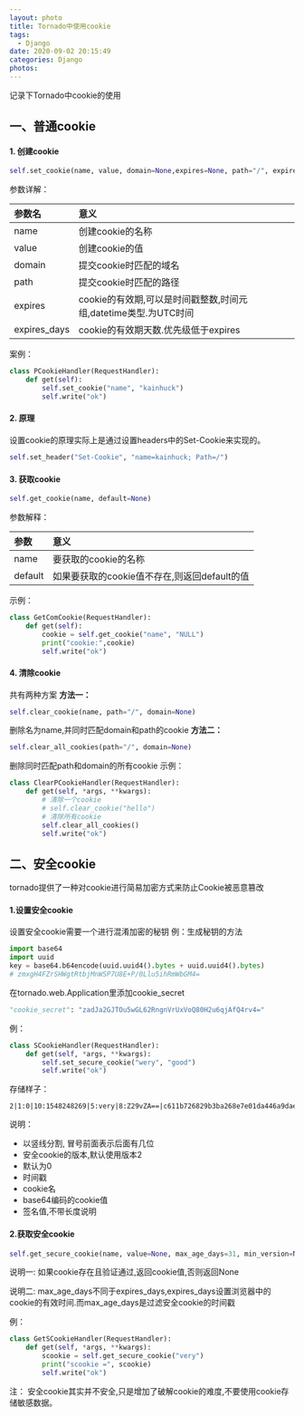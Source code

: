 ```yaml
---
layout: photo
title: Tornado中使用cookie
tags:
  - Django
date: 2020-09-02 20:15:49
categories: Django
photos:
---
```

记录下Tornado中cookie的使用
<!--more-->
## 一、普通cookie
#### 1. 创建cookie
```python
self.set_cookie(name, value, domain=None,expires=None, path="/", expires_days=None, **kwargs)
```

参数详解：

| 参数名       | 意义                                                         |
| :----------- | :----------------------------------------------------------- |
| name         | 创建cookie的名称                                             |
| value        | 创建cookie的值                                               |
| domain       | 提交cookie时匹配的域名                                       |
| path         | 提交cookie时匹配的路径                                       |
| expires      | cookie的有效期,可以是时间戳整数,时间元组,datetime类型.为UTC时间 |
| expires_days | cookie的有效期天数.优先级低于expires                         |
案例：
```python
class PCookieHandler(RequestHandler):
    def get(self):
        self.set_cookie("name", "kainhuck")
        self.write("ok")

```
#### 2. 原理
设置cookie的原理实际上是通过设置headers中的Set-Cookie来实现的。
```python
self.set_header("Set-Cookie", "name=kainhuck; Path=/")
```
#### 3. 获取cookie
```python
self.get_cookie(name, default=None)
```
参数解释：

| 参数    | 意义                                             |
| :------ | :----------------------------------------------- |
| name    | 要获取的cookie的名称                             |
| default | 如果要获取的cookie值不存在,则返回default的值 |

示例：
```python
class GetComCookie(RequestHandler):
    def get(self):
        cookie = self.get_cookie("name", "NULL")
        print("cookie:",cookie)
        self.write("ok")

```
#### 4. 清除cookie
共有两种方案
**方法一：**

```python
self.clear_cookie(name, path="/", domain=None)
```
删除名为name,并同时匹配domain和path的cookie
**方法二：**

```python
self.clear_all_cookies(path="/", domain=None)
```
删除同时匹配path和domain的所有cookie
示例：

```python
class ClearPCookieHandler(RequestHandler):
    def get(self, *args, **kwargs):
        # 清除一个cookie
        # self.clear_cookie("hello")
        # 清除所有cookie
        self.clear_all_cookies()
        self.write("ok")
```
## 二、安全cookie
tornado提供了一种对cookie进行简易加密方式来防止Cookie被恶意篡改
#### 1.设置安全cookie
设置安全cookie需要一个进行混淆加密的秘钥
例：生成秘钥的方法
```python
import base64
import uuid
key = base64.b64encode(uuid.uuid4().bytes + uuid.uuid4().bytes)
# zmxgH4FZrSHWgtRtbjMnWSP7U8E+P/0Llu5ihRmWbGM4=
```
在tornado.web.Application里添加cookie_secret
```python
"cookie_secret": "zadJa2GJTOu5wGL62RngnVrUxVoQ80H2u6qjAfQ4rv4="
```
例：
```python
class SCookieHandler(RequestHandler):
    def get(self, *args, **kwargs):
        self.set_secure_cookie("wery", "good")
        self.write("ok")
```
存储样子：
```
2|1:0|10:1548248269|5:very|8:Z29vZA==|c611b726829b3ba268e7e01da446a9daed7262b505e29ec34fdf239cef2fcfc8
```
说明：

- 以竖线分割, 冒号前面表示后面有几位
- 安全cookie的版本,默认使用版本2
- 默认为0
- 时间戳
- cookie名
- base64编码的cookie值
- 签名值,不带长度说明

#### 2.获取安全cookie
```python
self.get_secure_cookie(name, value=None, max_age_days=31, min_version=None)
```
说明一: 如果cookie存在且验证通过,返回cookie值,否则返回None

说明二: max_age_days不同于expires_days,expires_days设置浏览器中的cookie的有效时间.而max_age_days是过滤安全cookie的时间戳

例：
```python
class GetSCookieHandler(RequestHandler):
    def get(self, *args, **kwargs):
        scookie = self.get_secure_cookie("very")
        print("scookie =", scookie)
        self.write("ok")
```
注：
安全cookie其实并不安全,只是增加了破解cookie的难度,不要使用cookie存储敏感数据。